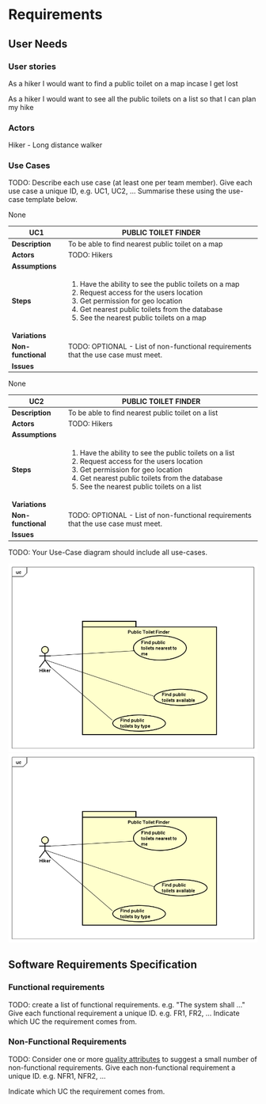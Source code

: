 # Requirements

## User Needs

### User stories
As a hiker I would want to find a public toilet on a map incase I get lost

As a hiker I would want to see all the public toilets on a list so that I can plan my hike 

### Actors
Hiker - Long distance walker


### Use Cases
TODO: Describe each use case (at least one per team member).
    Give each use case a unique ID, e.g. UC1, UC2, ...
    Summarise these using the use-case template below.

| UC1| PUBLIC TOILET FINDER| 
| -------------------------------------- | ------------------- |
| **Description** | To be able to find nearest public toilet on a map |
| **Actors** | TODO: Hikers|
| **Assumptions** | </td>None</tr>
| **Steps** |  <ol><li>Have the ability to see the public toilets on a map</li><li>Request access for the users location</li><li>Get permission for geo location</li><li>Get nearest public toilets from the database</li><li>See the nearest public toilets on a map</li><ol>|
| **Variations** |  |
| **Non-functional** | TODO: OPTIONAL - List of non-functional requirements that the use case must meet. |
| **Issues** | |

| UC2| PUBLIC TOILET FINDER| 
| -------------------------------------- | ------------------- |
| **Description** | To be able to find nearest public toilet on a list|
| **Actors** | TODO: Hikers|
| **Assumptions** | </td>None</tr>
| **Steps** |  <ol><li>Have the ability to see the public toilets on a list</li><li>Request access for the users location</li><li>Get permission for geo location</li><li>Get nearest public toilets from the database</li><li>See the nearest public toilets on a list</li><ol>|
| **Variations** |  |
| **Non-functional** | TODO: OPTIONAL - List of non-functional requirements that the use case must meet. |
| **Issues** | |
TODO: Your Use-Case diagram should include all use-cases.

![Insert your Use-Case Diagram Here](images/UseCaseDiagram0.png)
![Insert your Use-Case Diagram Here](images/UseCaseDiagram1.png)

## Software Requirements Specification
### Functional requirements
TODO: create a list of functional requirements. 
    e.g. "The system shall ..."
    Give each functional requirement a unique ID. e.g. FR1, FR2, ...
    Indicate which UC the requirement comes from.


### Non-Functional Requirements
TODO: Consider one or more [quality attributes](https://en.wikipedia.org/wiki/ISO/IEC_9126) to suggest a small number of non-functional requirements.
Give each non-functional requirement a unique ID. e.g. NFR1, NFR2, ...

Indicate which UC the requirement comes from.
